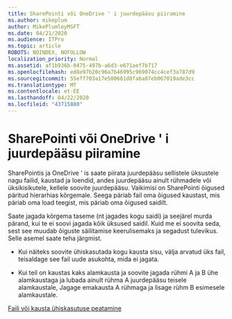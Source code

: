 ```yaml
---
title: SharePointi või OneDrive ' i juurdepääsu piiramine
ms.author: mikeplum
author: MikePlumleyMSFT
ms.date: 04/21/2020
ms.audience: ITPro
ms.topic: article
ROBOTS: NOINDEX, NOFOLLOW
localization_priority: Normal
ms.assetid: af1b936b-0475-497b-a6d3-e671aef7b717
ms.openlocfilehash: ed8e97b20c96a7b46995c969074cc4cef3a787d9
ms.sourcegitcommit: 55eff703a17e500681d8fa6a87eb067019ade3cc
ms.translationtype: MT
ms.contentlocale: et-EE
ms.lasthandoff: 04/22/2020
ms.locfileid: "43715880"
---
```

# <a name="restrict-access-in-sharepoint-or-onedrive"></a>SharePointi või OneDrive ' i juurdepääsu piiramine

SharePointis ja OneDrive ' is saate piirata juurdepääsu sellistele üksustele nagu failid, kaustad ja loendid, andes juurdepääsu ainult rühmadele või üksikisikutele, kellele soovite juurdepääsu. Vaikimisi on SharePointi õigused päritud hierarhias kõrgemale. Seega päriab fail oma õigused kaustast, mis päriab oma load teegist, mis päriab oma õigused saidilt.
  
Saate jagada kõrgema taseme (nt jagades kogu saidi) ja seejärel murda pärand, kui te ei soovi jagada kõik üksused saidil. Kuid me ei soovita seda, sest see muudab õiguste säilitamise keerulisemaks ja segadust tulevikus. Selle asemel saate teha järgmist.
  
- Kui näiteks soovite ühiskasutada kogu kausta sisu, välja arvatud üks fail, teisaldage see fail uude asukohta, mida ei jagata.
    
- Kui teil on kaustas kaks alamkausta ja soovite jagada rühmi A ja B ühe alamkaustaga ja lubada ainult rühma A juurdepääsu teisele alamkaustale, Jagage emakausta A rühmaga ja lisage rühm B esimesele alamkaustale.
    
[Faili või kausta ühiskasutuse peatamine](https://go.microsoft.com/fwlink/?linkid=2008861)
  

